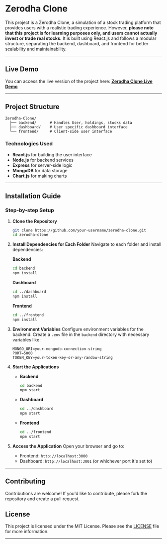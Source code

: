 # Zerodha Clone

This project is a Zerodha Clone, a simulation of a stock trading platform that provides users with a realistic trading experience. However, **please note that this project is for learning purposes only, and users cannot actually invest or trade real stocks.** It is built using React.js and follows a modular structure, separating the backend, dashboard, and frontend for better scalability and maintainability.

---

## Live Demo
You can access the live version of the project here: [**Zerodha Clone Live Demo**](https://zerodha-clone-front.onrender.com/)

---

## Project Structure
```
Zerodha-Clone/
  ├── backend/      # Handles User, holdings, stocks data
  ├── dashboard/    # User specific dashboard interface
  └── frontend/     # Client-side user interface
```
### Technologies Used
- **React.js** for building the user interface
- **Node.js** for backend services
- **Express** for server-side logic
- **MongoDB** for data storage
- **Chart.js** for making charts

---

## Installation Guide

### Step-by-step Setup

1. **Clone the Repository**
   ```sh
   git clone https://github.com/your-username/zerodha-clone.git
   cd zerodha-clone
   ```

2. **Install Dependencies for Each Folder**
   Navigate to each folder and install dependencies:
   
   **Backend**
   ```sh
   cd backend
   npm install
   ```
   
   **Dashboard**
   ```sh
   cd ../dashboard
   npm install
   ```
   
   **Frontend**
   ```sh
   cd ../frontend
   npm install
   ```

3. **Environment Variables**
   Configure environment variables for the backend. Create a `.env` file in the `backend` directory with necessary variables like:
   ```env
   MONGO_URI=your-mongodb-connection-string
   PORT=5000
   TOKEN_KEY=your-token-key-or-any-randow-string
   ```

4. **Start the Applications**
   - **Backend**
     ```sh
     cd backend
     npm start
     ```
   - **Dashboard**
     ```sh
     cd ../dashboard
     npm start
     ```
   - **Frontend**
     ```sh
     cd ../frontend
     npm start
     ```

5. **Access the Application**
   Open your browser and go to:
   - Frontend: `http://localhost:3000`
   - Dashboard: `http://localhost:3001` (or whichever port it's set to)
   
---

## Contributing
Contributions are welcome! If you'd like to contribute, please fork the repository and create a pull request.

## License
This project is licensed under the MIT License. Please see the [LICENSE](LICENSE) file for more information.

---

